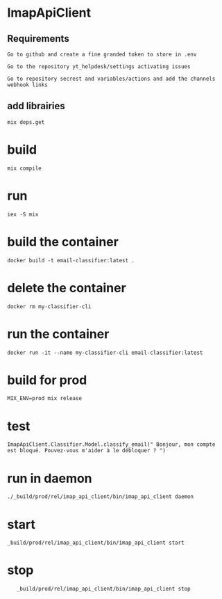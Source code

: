 # ImapApiClient
## Requirements

    Go to github and create a fine granded token to store in .env
    
    Go to the repository yt_helpdesk/settings activating issues

    Go to repository secrest and variables/actions and add the channels webhook links

## add librairies
`mix deps.get`

# build 
`mix compile`

# run
`iex -S mix` 

# build the container
`docker build -t email-classifier:latest .`

# delete the container
`docker rm my-classifier-cli`

# run the container
`docker run -it --name my-classifier-cli email-classifier:latest`


# build for prod
`MIX_ENV=prod mix release`

# test
`ImapApiClient.Classifier.Model.classify_email(" Bonjour, mon compte est bloqué. Pouvez-vous m'aider à le débloquer ? ")`

# run in daemon

`./_build/prod/rel/imap_api_client/bin/imap_api_client daemon`

# start
`_build/prod/rel/imap_api_client/bin/imap_api_client start`

# stop
`   _build/prod/rel/imap_api_client/bin/imap_api_client stop`
